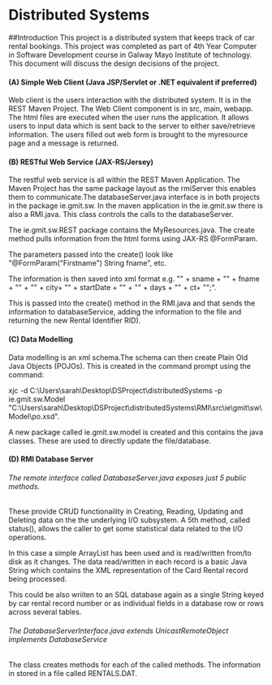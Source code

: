 # Distributed Systems

##Introduction
This project is a distributed system that keeps track of car rental bookings. This project was completed as part of 4th Year Computer in Software Development course in Galway Mayo Institute of technology. This document will discuss the design decisions of the project.


#### (A) Simple Web Client (Java JSP/Servlet or .NET equivalent if preferred)

Web client is the users interaction with the distributed system. It is in the REST Maven Project. The Web Client component is in src, main, webapp. The html files are executed when the user runs the application. It allows users to input data which is sent back to the server to either save/retrieve information. The users filled out web form is brought to the myresource page and a message is returned.


#### (B) RESTful Web Service (JAX-RS/Jersey)

The restful web service is all within the REST Maven Application. The Maven Project has the same package layout as the rmiServer this enables them to communicate.The databaseServer.java interface is in both projects in the package ie.gmit.sw. In the maven application in the ie.gmit.sw there is also a RMI.java. This class controls the calls to the databaseServer.

The ie.gmit.sw.REST package contains the MyResources.java. The create method pulls information from the html forms using JAX-RS @FormParam.
 
The parameters passed into the create() look like  "@FormParam("Firstname") String fname", etc.

The information is then saved into xml format e.g. 
"<rental><surname>" + sname + "</surname><firstname>" + fname + "</firstname>" + "<city>" + city+ "</city><startdate>" + startDate + "</startdate>" + "<days>" + days + "</days><cartype>" + ct+ "</cartype></rental>";". 

This is passed into the create() method in the RMI.java and that sends the information to databaseService, adding the information to the file and returning the new Rental Identifier RID).

#### (C) Data Modelling

Data modelling is an xml schema.The schema can then create Plain Old Java Objects (POJOs).
This is created in the command prompt using the command:

xjc -d C:\Users\sarah\Desktop\DSProject\distributedSystems -p ie.gmit.sw.Model "C:\Users\sarah\Desktop\DSProject\distributedSystems\RMI\src\ie\gmit\sw\Model\po.xsd". 

A new package called ie.gmit.sw.model is created and this contains the java classes. These are used to directly update the file/database.


#### (D) RMI Database Server

###### The remote interface called DatabaseServer.java exposes just 5 public methods.
	
These provide CRUD functionaility in Creating, Reading, Updating and Deleting data on the the underlying I/O subsystem. A 5th method, called status(), allows the caller to get some statistical data related to the I/O operations.

In this case a simple ArrayList has been used and is read/written from/to disk as it changes. The data read/written in each record is a basic Java String which contains the XML representation of the Card Rental record being processed.

This could be also wriiten to an SQL database again as a single String keyed by car rental record number or as individual fields in a database row or rows across several tables.

###### The DatabaseServerInterface.java extends UnicastRemoteObject implements DatabaseService 

The class creates methods for each of the called methods. The information in stored in a file called RENTALS.DAT. 
